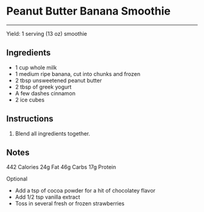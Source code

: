 # Peanut Butter Banana Smoothie
---
Yield: 1 serving (13 oz) smoothie 

## Ingredients
- 1 cup whole milk
- 1 medium ripe banana, cut into chunks and frozen
- 2 tbsp unsweetened peanut butter
- 2 tbsp of greek yogurt 
- A few dashes cinnamon
- 2 ice cubes

## Instructions
1. Blend all ingredients together.

## Notes
442	Calories
24g	Fat
46g	Carbs
17g	Protein

Optional
* Add a tsp of cocoa powder for a hit of chocolatey flavor
* Add 1/2 tsp vanilla extract
* Toss in several fresh or frozen strawberries
